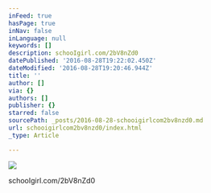 ```yaml
---
inFeed: true
hasPage: true
inNav: false
inLanguage: null
keywords: []
description: schooIgirl.com/2bV8nZd0
datePublished: '2016-08-28T19:22:02.450Z'
dateModified: '2016-08-28T19:20:46.944Z'
title: ''
author: []
via: {}
authors: []
publisher: {}
starred: false
sourcePath: _posts/2016-08-28-schooigirlcom2bv8nzd0.md
url: schooigirlcom2bv8nzd0/index.html
_type: Article

---
```

![](https://the-grid-user-content.s3-us-west-2.amazonaws.com/a837ccfd-f397-46e2-a90d-3092ff352a95.jpg)

schooIgirl.com/2bV8nZd0